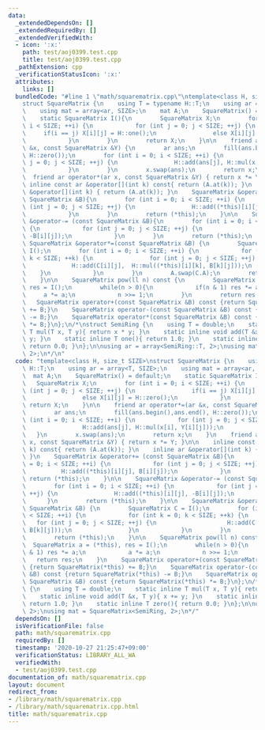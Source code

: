 ```yaml
---
data:
  _extendedDependsOn: []
  _extendedRequiredBy: []
  _extendedVerifiedWith:
  - icon: ':x:'
    path: test/aoj0399.test.cpp
    title: test/aoj0399.test.cpp
  _pathExtension: cpp
  _verificationStatusIcon: ':x:'
  attributes:
    links: []
  bundledCode: "#line 1 \"math/squarematrix.cpp\"\ntemplate<class H, size_t SIZE>\n\
    struct SquareMatrix {\n    using T = typename H::T;\n    using ar = array<T, SIZE>;\n\
    \    using mat = array<ar, SIZE>;\n    mat A;\n    SquareMatrix() = default;\n\
    \    static SquareMatrix I(){\n        SquareMatrix X;\n        for (int i = 0;\
    \ i < SIZE; ++i) {\n            for (int j = 0; j < SIZE; ++j) {\n           \
    \     if(i == j) X[i][j] = H::one();\n                else X[i][j] = H::zero();\n\
    \            }\n        }\n        return X;\n    }\n\n    friend ar operator*=(ar\
    \ &x, const SquareMatrix &Y) {\n        ar ans;\n        fill(ans.begin(),ans.end(),\
    \ H::zero());\n        for (int i = 0; i < SIZE; ++i) {\n            for (int\
    \ j = 0; j < SIZE; ++j) {\n                H::add(ans[j], H::mul(x[i], Y[i][j]));\n\
    \            }\n        }\n        x.swap(ans);\n        return x;\n    }\n  \
    \  friend ar operator*(ar x, const SquareMatrix &Y) { return x *= Y; }\n\n   \
    \ inline const ar &operator[](int k) const{ return (A.at(k)); }\n    inline ar\
    \ &operator[](int k) { return (A.at(k)); }\n    SquareMatrix &operator+= (const\
    \ SquareMatrix &B){\n        for (int i = 0; i < SIZE; ++i) {\n            for\
    \ (int j = 0; j < SIZE; ++j) {\n                H::add((*this)[i][j], B[i][j]);\n\
    \            }\n        }\n        return (*this);\n    }\n\n    SquareMatrix\
    \ &operator-= (const SquareMatrix &B){\n        for (int i = 0; i < SIZE; ++i)\
    \ {\n            for (int j = 0; j < SIZE; ++j) {\n                H::add((*this)[i][j],\
    \ -B[i][j]);\n            }\n        }\n        return (*this);\n    }\n\n   \
    \ SquareMatrix &operator*=(const SquareMatrix &B) {\n        SquareMatrix C =\
    \ I();\n        for (int i = 0; i < SIZE; ++i) {\n            for (int k = 0;\
    \ k < SIZE; ++k) {\n                for (int j = 0; j < SIZE; ++j) {\n       \
    \             H::add(C[i][j],  H::mul((*this)[i][k], B[k][j]));\n            \
    \    }\n            }\n        }\n        A.swap(C.A);\n        return (*this);\n\
    \    }\n\n    SquareMatrix pow(ll n) const {\n        SquareMatrix a = (*this),\
    \ res = I();\n        while(n > 0){\n            if(n & 1) res *= a;\n       \
    \     a *= a;\n            n >>= 1;\n        }\n        return res;\n    }\n \
    \   SquareMatrix operator+(const SquareMatrix &B) const {return SquareMatrix(*this)\
    \ += B;}\n    SquareMatrix operator-(const SquareMatrix &B) const {return SquareMatrix(*this)\
    \ -= B;}\n    SquareMatrix operator*(const SquareMatrix &B) const {return SquareMatrix(*this)\
    \ *= B;}\n};\n/*\nstruct SemiRing {\n    using T = double;\n    static inline\
    \ T mul(T x, T y){ return x * y; }\n    static inline void add(T &x, T y){ x +=\
    \ y; }\n    static inline T one(){ return 1.0; }\n    static inline T zero(){\
    \ return 0.0; }\n};\n\nusing ar = array<SemiRing::T, 2>;\nusing mat = SquareMatrix<SemiRing,\
    \ 2>;\n*/\n"
  code: "template<class H, size_t SIZE>\nstruct SquareMatrix {\n    using T = typename\
    \ H::T;\n    using ar = array<T, SIZE>;\n    using mat = array<ar, SIZE>;\n  \
    \  mat A;\n    SquareMatrix() = default;\n    static SquareMatrix I(){\n     \
    \   SquareMatrix X;\n        for (int i = 0; i < SIZE; ++i) {\n            for\
    \ (int j = 0; j < SIZE; ++j) {\n                if(i == j) X[i][j] = H::one();\n\
    \                else X[i][j] = H::zero();\n            }\n        }\n       \
    \ return X;\n    }\n\n    friend ar operator*=(ar &x, const SquareMatrix &Y) {\n\
    \        ar ans;\n        fill(ans.begin(),ans.end(), H::zero());\n        for\
    \ (int i = 0; i < SIZE; ++i) {\n            for (int j = 0; j < SIZE; ++j) {\n\
    \                H::add(ans[j], H::mul(x[i], Y[i][j]));\n            }\n     \
    \   }\n        x.swap(ans);\n        return x;\n    }\n    friend ar operator*(ar\
    \ x, const SquareMatrix &Y) { return x *= Y; }\n\n    inline const ar &operator[](int\
    \ k) const{ return (A.at(k)); }\n    inline ar &operator[](int k) { return (A.at(k));\
    \ }\n    SquareMatrix &operator+= (const SquareMatrix &B){\n        for (int i\
    \ = 0; i < SIZE; ++i) {\n            for (int j = 0; j < SIZE; ++j) {\n      \
    \          H::add((*this)[i][j], B[i][j]);\n            }\n        }\n       \
    \ return (*this);\n    }\n\n    SquareMatrix &operator-= (const SquareMatrix &B){\n\
    \        for (int i = 0; i < SIZE; ++i) {\n            for (int j = 0; j < SIZE;\
    \ ++j) {\n                H::add((*this)[i][j], -B[i][j]);\n            }\n  \
    \      }\n        return (*this);\n    }\n\n    SquareMatrix &operator*=(const\
    \ SquareMatrix &B) {\n        SquareMatrix C = I();\n        for (int i = 0; i\
    \ < SIZE; ++i) {\n            for (int k = 0; k < SIZE; ++k) {\n             \
    \   for (int j = 0; j < SIZE; ++j) {\n                    H::add(C[i][j],  H::mul((*this)[i][k],\
    \ B[k][j]));\n                }\n            }\n        }\n        A.swap(C.A);\n\
    \        return (*this);\n    }\n\n    SquareMatrix pow(ll n) const {\n      \
    \  SquareMatrix a = (*this), res = I();\n        while(n > 0){\n            if(n\
    \ & 1) res *= a;\n            a *= a;\n            n >>= 1;\n        }\n     \
    \   return res;\n    }\n    SquareMatrix operator+(const SquareMatrix &B) const\
    \ {return SquareMatrix(*this) += B;}\n    SquareMatrix operator-(const SquareMatrix\
    \ &B) const {return SquareMatrix(*this) -= B;}\n    SquareMatrix operator*(const\
    \ SquareMatrix &B) const {return SquareMatrix(*this) *= B;}\n};\n/*\nstruct SemiRing\
    \ {\n    using T = double;\n    static inline T mul(T x, T y){ return x * y; }\n\
    \    static inline void add(T &x, T y){ x += y; }\n    static inline T one(){\
    \ return 1.0; }\n    static inline T zero(){ return 0.0; }\n};\n\nusing ar = array<SemiRing::T,\
    \ 2>;\nusing mat = SquareMatrix<SemiRing, 2>;\n*/"
  dependsOn: []
  isVerificationFile: false
  path: math/squarematrix.cpp
  requiredBy: []
  timestamp: '2020-10-27 21:25:47+09:00'
  verificationStatus: LIBRARY_ALL_WA
  verifiedWith:
  - test/aoj0399.test.cpp
documentation_of: math/squarematrix.cpp
layout: document
redirect_from:
- /library/math/squarematrix.cpp
- /library/math/squarematrix.cpp.html
title: math/squarematrix.cpp
---
```

